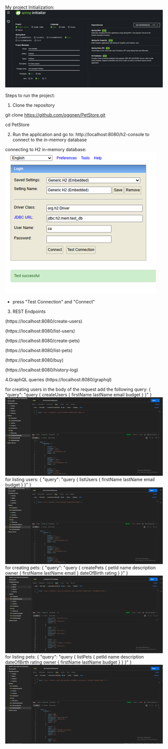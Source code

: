 My project Initialization: ![Pet Store Initialization](images/dependencies.png)

Steps to run the project:
1. Clone the repository

git clone https://github.com/oggnen/PetStore.git

cd PetStore

2. Run the application and go to: http://localhost:8080/h2-console to connect to the in-memory database

connecting to H2 in-memory database: ![H2-Database](images/h2-console.png)
- press "Test Connection" and "Connect"

3. REST Endpoints

(https://localhost:8080/create-users)

(https://localhost:8080/list-users) 

(https://localhost:8080/create-pets)

(https://localhost:8080/list-pets)

(https://localhost:8080/buy)

(https://localhost:8080/history-log)

4.GraphQL queries (https://localhost:8080/graphql)


for creating users in the body of the request add the following query: 
{ "query": "query { createUsers { firstName lastName email budget } }" }
![GraphQL-create-users](images/create-users-graphql.png)
for listing users: 
{ "query": "query { listUsers { firstName lastName email budget } }" }
![GraphQL-list-users](images/list-users-graphql.png)
for creating pets:
{ "query": "query { createPets { petId name description owner { firstName lastName email } dateOfBirth rating } }" }
![GraphQL-create-pets](images/create-pets-graphql.png)
for listing pets:
{ "query": "query { listPets { petId name description dateOfBirth rating owner { firstName lastName budget } } }" }
![GraphQL-list-pets](images/list-pets-graphql.png)
